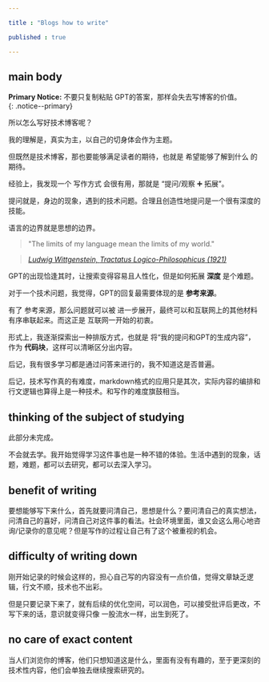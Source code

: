```yaml
---

title : "Blogs how to write"

published : true

---
```


## main body

**Primary Notice:** 不要只复制粘贴 GPT的答案，那样会失去写博客的价值。  
{: .notice--primary}


所以怎么写好技术博客呢？

我的理解是，真实为主，以自己的切身体会作为主题。

但既然是技术博客，那也要能够满足读者的期待，也就是 希望能够了解到什么 的期待。

经验上，我发现一个 写作方式 会很有用，那就是 “提问/观察 ➕ 拓展”。

提问就是，身边的现象，遇到的技术问题。合理且创造性地提问是一个很有深度的技能。

语言的边界就是思想的边界。

> "The limits of my language mean the limits of my world."  

> <cite><a href="https://en.wikiquote.org/wiki/Ludwig_Wittgenstein">Ludwig Wittgenstein, *Tractatus Logico-Philosophicus* (1921)</a></cite>

GPT的出现恰逢其时，让搜索变得容易且人性化，但是如何拓展 **深度** 是个难题。

对于一个技术问题，我觉得，GPT的回复最需要体现的是 **参考来源**。

有了 参考来源，那么问题就可以被 进一步展开，最终可以和互联网上的其他材料 有序串联起来。而这正是 互联网一开始的初衷。

形式上，我逐渐探索出一种排版方式，也就是 将“我的提问和GPT的生成内容”，作为 **代码块**，这样可以清晰区分出内容。

后记，我有很多学习都是通过问答来进行的，我不知道这是否普遍。

后记，技术写作真的有难度，markdown格式的应用只是其次，实际内容的编排和行文逻辑也算得上是一种技术。和写作的难度旗鼓相当。

## thinking of the subject of studying

此部分未完成。

不会就去学。我开始觉得学习这件事也是一种不错的体验。生活中遇到的现象，话题，难题，都可以去研究，都可以去深入学习。

## benefit of writing

要想能够写下来什么，首先就要问清自己，思想是什么？要问清自己的真实想法，问清自己的喜好，问清自己对这件事的看法。社会环境里面，谁又会这么用心地咨询/记录你的意见呢？但是写作的过程让自己有了这个被重视的机会。

## difficulty of writing down

刚开始记录的时候会这样的，担心自己写的内容没有一点价值，觉得文章缺乏逻辑，行文不顺，技术也不出彩。

但是只要记录下来了，就有后续的优化空间，可以润色，可以接受批评后更改，不写下来的话，意识就变得只像 一股流水一样，出生到死了。



## no care of exact content

当人们浏览你的博客，他们只想知道这是什么，里面有没有有趣的，至于更深刻的技术性内容，他们会单独去继续搜索研究的。